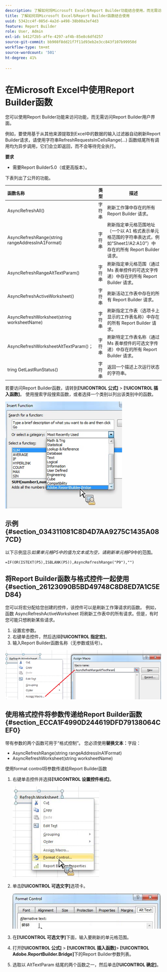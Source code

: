 ```yaml
---
description: 了解如何将Microsoft Excel与Report Builder功能结合使用，而无需访问Report Builder用户界面。
title: 了解如何将Microsoft Excel与Report Builder函数结合使用
uuid: 5342cc4f-085d-4a2d-a498-38b00a3ef4d3
feature: Report Builder
role: User, Admin
exl-id: b412f2b5-affe-4297-af4b-85e8c6dfd257
source-git-commit: bb908f8dd21f7f11d93eb2e3cc843f107b99950d
workflow-type: tm+mt
source-wordcount: '501'
ht-degree: 41%

---
```


# 在Microsoft Excel中使用Report Builder函数

您可以使用Report Builder功能来访问功能，而无需访问Report Builder用户界面。

例如，要使用基于从其他来源提取到Excel中的数据的输入过滤器自动刷新Report Builder请求，请使用字符串RefreshRequestsInCellsRange(...) 函数结尾所有调用均为异步调用，它们会立即返回，而不会等待完全执行。

**要求**

* 需要Report Builder5.0（或更高版本）。

下表列出了公开的功能。

| 函数名称 | 类型 | 描述 |
|:---| --- | ---|
| AsyncRefreshAll() | 字符串 | 刷新工作簿中存在的所有 Report Builder 请求。 |
| AsyncRefreshRange(string rangeAddressInA1Format) | 字符串 | 刷新指定单元格范围地址（一个以 A1 格式表示单元格范围的字符串表达式，例如“Sheet1!A2:A10”）中存在的所有 Report Builder 请求。 |
| AsyncRefreshRangeAltTextParam() | 字符串 | 刷新指定单元格范围（通过 Ms 表单控件的可选文字传递）中存在的所有 Report Builder 请求。 |
| AsyncRefreshActiveWorksheet() | 字符串 | 刷新活动工作表中存在的所有 Report Builder 请求。 |
| AsyncRefreshWorksheet(string worksheetName) | 字符串 | 刷新指定工作表（选项卡上显示的工作表名称）中存在的所有 Report Builder 请求。 |
| AsyncRefreshWorksheetAltTextParam()； | 字符串 | 刷新特定工作表名称（通过 Ms 表单控件的可选文字传递）中存在的所有 Report Builder 请求。 |
| tring GetLastRunStatus() | 字符串 | 返回一个描述上次运行状态的字符串。 |

若要访问Report Builder函数，请转到&#x200B;**[!UICONTROL 公式]** > **[!UICONTROL 插入函数]**。 使用搜索字段搜索函数，或者选择一个类别以列出该类别中的函数。

![显示“插入函数”窗口（类别列表已展开）的屏幕截图。](assets/arb_functions.png)

## 示例 {#section_034311081C8D4D7AA9275C1435A087CD}

以下示例显示&#x200B;*如果单元格P5中的值为文本或为空，请刷新单元格P9*&#x200B;中的范围。

```
=IF(OR(ISTEXT(P5),ISBLANK(P5)),AsyncRefreshRange("P9"),"")
```

## 将Report Builder函数与格式控件一起使用 {#section_26123090B5BD49748C8D8ED7A1C5ED84}

您可以将宏分配给您创建的控件，该控件可以是刷新工作簿请求的函数。 例如，函数 AsyncRefreshActiveWorksheet 将刷新工作表中的所有请求。但是，有时您可能只想刷新某些请求。

1. 设置宏参数。
1. 右键单击控件，然后选择&#x200B;**[!UICONTROL 指定宏]**。
1. 输入Report Builder函数名称（无参数或括号）。

![显示“指定宏”窗口的屏幕截图。](assets/assign_macro.png)

## 使用格式控件将参数传递给Report Builder函数 {#section_ECCA1F4990D244619DFD79138064CEF0}

带有参数的两个函数可用于“格式控制”。 您必须使用&#x200B;**替换文本：**&#x200B;字段：

* AsyncRefreshRange(string rangeAddressInA1Format)
* AsyncRefreshWorksheet(string worksheetName)

使用format control将参数传递给Report Builder函数

1. 右键单击控件并选择&#x200B;**[!UICONTROL 设置控件格式]**。

   ![显示选定格式控件的屏幕截图。](assets/format_control.png)

1. 单击&#x200B;**[!UICONTROL 可选文字]**&#x200B;选项卡。

   ![显示“替换文本”选项卡和“替换文本”字段的屏幕截图。](assets/alt_text.png)

1. 在&#x200B;**[!UICONTROL 可选文字]**&#x200B;下面，输入要刷新的单元格范围。
1. 打开&#x200B;**[!UICONTROL 公式]** > **[!UICONTROL 插入函数]**> **[!UICONTROL Adobe.ReportBuilder.Bridge]**&#x200B;下的Report Builder参数列表。

1. 选取以 AltTextParam 结尾的两个函数之一，然后单击&#x200B;**[!UICONTROL 确定]**。
